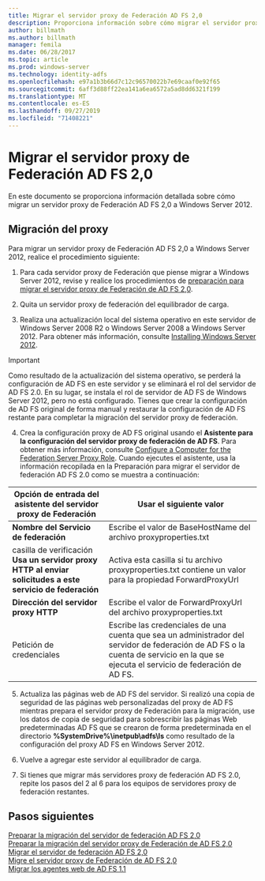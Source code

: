 ```yaml
---
title: Migrar el servidor proxy de Federación AD FS 2,0
description: Proporciona información sobre cómo migrar el servidor proxy de Federación de AD FS a Windows Server 2012.
author: billmath
ms.author: billmath
manager: femila
ms.date: 06/28/2017
ms.topic: article
ms.prod: windows-server
ms.technology: identity-adfs
ms.openlocfilehash: e97a1b3b66d7c12c96570022b7e69caaf0e92f65
ms.sourcegitcommit: 6aff3d88ff22ea141a6ea6572a5ad8dd6321f199
ms.translationtype: MT
ms.contentlocale: es-ES
ms.lasthandoff: 09/27/2019
ms.locfileid: "71408221"
---
```

# <a name="migrate-the-ad-fs-20-federation-server-proxy"></a>Migrar el servidor proxy de Federación AD FS 2,0
En este documento se proporciona información detallada sobre cómo migrar un servidor proxy de Federación AD FS 2,0 a Windows Server 2012.

## <a name="migrate-the-proxy"></a>Migración del proxy

Para migrar un servidor proxy de Federación AD FS 2,0 a Windows Server 2012, realice el procedimiento siguiente:  
  
1.  Para cada servidor proxy de Federación que piense migrar a Windows Server 2012, revise y realice los procedimientos de [preparación para migrar el servidor proxy de Federación de AD FS 2,0](prepare-to-migrate-ad-fs-fed-proxy.md).  
  
2.  Quita un servidor proxy de federación del equilibrador de carga.  
  
3.  Realiza una actualización local del sistema operativo en este servidor de Windows Server 2008 R2 o Windows Server 2008 a Windows Server 2012. Para obtener más información, consulte [Installing Windows Server 2012](https://technet.microsoft.com/library/jj134246.aspx).  
  
> [!IMPORTANT]
>  Como resultado de la actualización del sistema operativo, se perderá la configuración de AD FS en este servidor y se eliminará el rol del servidor de AD FS 2.0. En su lugar, se instala el rol de servidor de AD FS de Windows Server 2012, pero no está configurado. Tienes que crear la configuración de AD FS original de forma manual y restaurar la configuración de AD FS restante para completar la migración del servidor proxy de federación.  
  
4. Crea la configuración proxy de AD FS original usando el **Asistente para la configuración del servidor proxy de federación de AD FS**. Para obtener más información, consulte [Configure a Computer for the Federation Server Proxy Role](configure-a-computer-for-the-federation-server-proxy-role.md). Cuando ejecutes el asistente, usa la información recopilada en la Preparación para migrar el servidor de federación AD FS 2.0 como se muestra a continuación:  
  
 
|**Opción de entrada del asistente del servidor proxy de Federación**|**Usar el siguiente valor**|
|-----|-----|  
|**Nombre del Servicio de federación**|Escribe el valor de BaseHostName del archivo proxyproperties.txt|  
|casilla de verificación **Usa un servidor proxy HTTP al enviar solicitudes a este servicio de federación**|Activa esta casilla si tu archivo proxyproperties.txt contiene un valor para la propiedad ForwardProxyUrl|  
|**Dirección del servidor proxy HTTP**|Escribe el valor de ForwardProxyUrl del archivo proxyproperties.txt|  
|Petición de credenciales|Escribe las credenciales de una cuenta que sea un administrador del servidor de federación de AD FS o la cuenta de servicio en la que se ejecuta el servicio de federación de AD FS.|  
  
5. Actualiza las páginas web de AD FS del servidor. Si realizó una copia de seguridad de las páginas web personalizadas del proxy de AD FS mientras prepara el servidor proxy de Federación para la migración, use los datos de copia de seguridad para sobrescribir las páginas Web predeterminadas AD FS que se crearon de forma predeterminada en el directorio **%SystemDrive%\inetpub\adfs\ls** como resultado de la configuración del proxy AD FS en Windows Server 2012.  
  
6. Vuelve a agregar este servidor al equilibrador de carga.  
  
7. Si tienes que migrar más servidores proxy de federación AD FS 2.0, repite los pasos del 2 al 6 para los equipos de servidores proxy de federación restantes.  
  
  
## <a name="next-steps"></a>Pasos siguientes
 [Preparar la migración del servidor de federación AD FS 2,0](prepare-to-migrate-ad-fs-fed-server.md)   
 [Preparar la migración del servidor proxy de Federación de AD FS 2,0](prepare-to-migrate-ad-fs-fed-proxy.md)   
 [Migrar el servidor de federación AD FS 2,0](migrate-the-ad-fs-fed-server.md)   
 [Migre el servidor proxy de Federación de AD FS 2,0](migrate-the-ad-fs-2-fed-server-proxy.md)   
 [Migrar los agentes web de AD FS 1.1](migrate-the-ad-fs-web-agent.md)